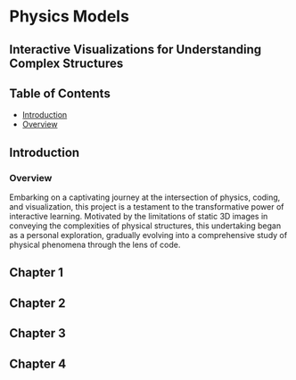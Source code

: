 
# Physics Models
## Interactive Visualizations for Understanding Complex Structures

## Table of Contents
- [Introduction](#Introduction)
- [Overview](#Overview) 

<a name="Introduction"></a>
## Introduction
### Overview
Embarking on a captivating journey at the intersection of physics, coding, and visualization, this project is a testament to the transformative power of interactive learning. Motivated by the limitations of static 3D images in conveying the complexities of physical structures, this undertaking began as a personal exploration, gradually evolving into a comprehensive study of physical phenomena through the lens of code.
## Chapter 1
## Chapter 2
## Chapter 3
## Chapter 4
